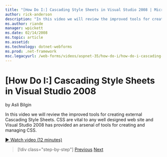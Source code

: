 ```yaml
---
title: "[How Do I:] Cascading Style Sheets in Visual Studio 2008 | Microsoft Docs"
author: rick-anderson
description: "In this video we will review the improved tools for creating external Cascading Style Sheets. CSS are vital to any well designed web site and Visual Studio 2..."
ms.author: riande
manager: wpickett
ms.date: 02/14/2008
ms.topic: article
ms.assetid: 
ms.technology: dotnet-webforms
ms.prod: .net-framework
msc.legacyurl: /web-forms/videos/aspnet-35/how-do-i/how-do-i-cascading-style-sheets-in-visual-studio-2008
---
```

[How Do I:] Cascading Style Sheets in Visual Studio 2008
====================
by Asli Bilgin

In this video we will review the improved tools for creating external Cascading Style Sheets. CSS are vital to any well designed web site and Visual Studio 2008 has provided an arsenal of tools for creating and managing CSS.

[&#9654; Watch video (12 minutes)](https://channel9.msdn.com/Blogs/ASP-NET-Site-Videos/how-do-i-cascading-style-sheets-in-visual-studio-2008)

>[!div class="step-by-step"]
[Previous](how-do-i-create-nested-master-page-in-visual-studio-2008.md)
[Next](how-do-i-working-with-visual-studio-2008-net-framework.md)